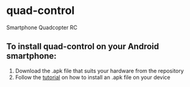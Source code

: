 # quad-control
Smartphone Quadcopter RC


## To install quad-control on your Android smartphone:

1. Download the .apk file that suits your hardware from the repository
2. Follow the [tutorial](https://www.wikihow.tech/Install-APK-Files-on-Android) on how to install an .apk file on your device
